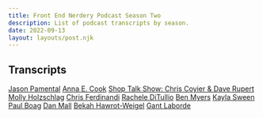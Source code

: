 ```yaml
---
title: Front End Nerdery Podcast Season Two
description: List of podcast transcripts by season.
date: 2022-09-13
layout: layouts/post.njk
---
```


## Transcripts

[Jason Pamental](https://toddl.dev/podcast/transcripts/pamental)
[Anna E. Cook](https://toddl.dev/podcast/transcripts/cook)
[Shop Talk Show: Chris Coyier & Dave Rupert](https://toddl.dev/podcast/transcripts/shoptalkshow)
[Molly Holzschlag](https://toddl.dev/podcast/transcripts/holzschlag)
[Chris Ferdinandi](https://toddl.dev/podcast/transcripts/ferdinandi)
[Rachele DiTullio](https://toddl.dev/podcast/transcripts/ditullio)
[Ben Myers](https://toddl.dev/podcast/transcripts/myers)
[Kayla Sween](https://toddl.dev/podcast/transcripts/sween)
[Paul Boag](https://toddl.dev/podcast/transcripts/boag)
[Dan Mall](https://toddl.dev/podcast/transcripts/mall)
[Bekah Hawrot-Weigel](https://toddl.dev/podcast/transcripts/hawrotweigel)
[Gant Laborde](https://toddl.dev/podcast/transcripts/laborde.md)
<!-- [Crystal Preston Watson](https://toddl.dev/podcast/transcripts/watson)
[End of Season Two Wrap-Up](https://toddl.dev/podcast/transcripts/seasontwo) -->
